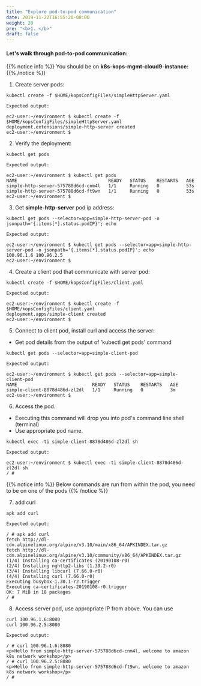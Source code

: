 ```yaml
---
title: "Explore pod-to-pod communication"
date: 2019-11-22T16:55:20-08:00
weight: 20
pre: "<b>1. </b>"
draft: false
---
```


#### Let's walk through pod-to-pod communication:

{{% notice info %}}
You should be on **k8s-kops-mgmt-cloud9-instance:**
{{% /notice %}}

1. Create server pods:
```
kubectl create -f $HOME/kopsConfigFiles/simpleHttpServer.yaml
```
```
Expected output:

ec2-user:~/environment $ kubectl create -f $HOME/kopsConfigFiles/simpleHttpServer.yaml
deployment.extensions/simple-http-server created
ec2-user:~/environment $
```

2. Verify the deployment:
```
kubectl get pods
```
```
Expected output:

ec2-user:~/environment $ kubectl get pods
NAME                                  READY   STATUS    RESTARTS   AGE
simple-http-server-575788d6cd-cnm4l   1/1     Running   0          53s
simple-http-server-575788d6cd-ft9wn   1/1     Running   0          53s
ec2-user:~/environment $
```

3. Get **simple-http-server** pod ip address:
```
kubectl get pods --selector=app=simple-http-server-pod -o jsonpath='{.items[*].status.podIP}'; echo
```
```
Expected output:

ec2-user:~/environment $ kubectl get pods --selector=app=simple-http-server-pod -o jsonpath='{.items[*].status.podIP}'; echo
100.96.1.6 100.96.2.5
ec2-user:~/environment $
```

4. Create a client pod that communicate with server pod:
```
kubectl create -f $HOME/kopsConfigFiles/client.yaml
```
```
Expected output:

ec2-user:~/environment $ kubectl create -f $HOME/kopsConfigFiles/client.yaml
deployment.apps/simple-client created
ec2-user:~/environment $
```

5. Connect to client pod, install curl and access the server:
* Get pod details from the output of 'kubectl get pods' command
```
kubectl get pods --selector=app=simple-client-pod
```
```
Expected output:

ec2-user:~/environment $ kubectl get pods --selector=app=simple-client-pod
NAME                            READY   STATUS    RESTARTS   AGE
simple-client-8878d486d-zl2dl   1/1     Running   0          3m
ec2-user:~/environment $
```
6. Access the pod.
* Executing this command will drop you into pod's command line shell (terminal)
* Use appropriate pod name.
```
kubectl exec -ti simple-client-8878d486d-zl2dl sh
```
```
Expected output:

ec2-user:~/environment $ kubectl exec -ti simple-client-8878d486d-zl2dl sh
/ #
```

{{% notice info %}}
Below commands are run from within the pod, you need to be on one of the pods
{{% /notice %}}

7. add curl
```
apk add curl
```
```
Expected output:

/ # apk add curl
fetch http://dl-cdn.alpinelinux.org/alpine/v3.10/main/x86_64/APKINDEX.tar.gz
fetch http://dl-cdn.alpinelinux.org/alpine/v3.10/community/x86_64/APKINDEX.tar.gz
(1/4) Installing ca-certificates (20190108-r0)
(2/4) Installing nghttp2-libs (1.39.2-r0)
(3/4) Installing libcurl (7.66.0-r0)
(4/4) Installing curl (7.66.0-r0)
Executing busybox-1.30.1-r2.trigger
Executing ca-certificates-20190108-r0.trigger
OK: 7 MiB in 18 packages
/ #
```

8. Access server pod, use appropriate IP from above. You can use
```
curl 100.96.1.6:8080
curl 100.96.2.5:8080
```
```
Expected output:

/ # curl 100.96.1.6:8080
<p>Hello from simple-http-server-575788d6cd-cnm4l, welcome to amazon k8s network workshop</p>
/ # curl 100.96.2.5:8080
<p>Hello from simple-http-server-575788d6cd-ft9wn, welcome to amazon k8s network workshop</p>
/ #
```

